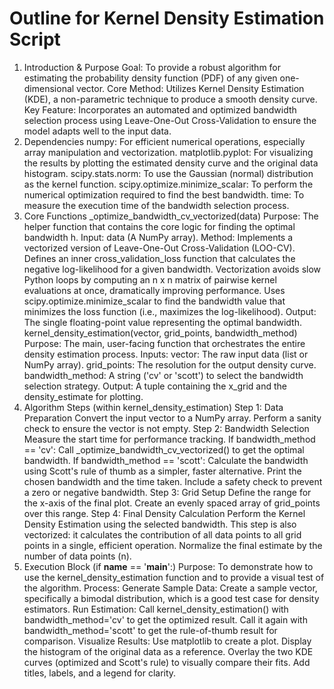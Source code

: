 # Outline for Kernel Density Estimation Script
1. Introduction & Purpose
Goal: To provide a robust algorithm for estimating the probability density function (PDF) of any given one-dimensional vector.
Core Method: Utilizes Kernel Density Estimation (KDE), a non-parametric technique to produce a smooth density curve.
Key Feature: Incorporates an automated and optimized bandwidth selection process using Leave-One-Out Cross-Validation to ensure the model adapts well to the input data.
2. Dependencies
numpy: For efficient numerical operations, especially array manipulation and vectorization.
matplotlib.pyplot: For visualizing the results by plotting the estimated density curve and the original data histogram.
scipy.stats.norm: To use the Gaussian (normal) distribution as the kernel function.
scipy.optimize.minimize_scalar: To perform the numerical optimization required to find the best bandwidth.
time: To measure the execution time of the bandwidth selection process.
3. Core Functions
_optimize_bandwidth_cv_vectorized(data)
Purpose: The helper function that contains the core logic for finding the optimal bandwidth h.
Input: data (A NumPy array).
Method:
Implements a vectorized version of Leave-One-Out Cross-Validation (LOO-CV).
Defines an inner cross_validation_loss function that calculates the negative log-likelihood for a given bandwidth.
Vectorization avoids slow Python loops by computing an n x n matrix of pairwise kernel evaluations at once, dramatically improving performance.
Uses scipy.optimize.minimize_scalar to find the bandwidth value that minimizes the loss function (i.e., maximizes the log-likelihood).
Output: The single floating-point value representing the optimal bandwidth.
kernel_density_estimation(vector, grid_points, bandwidth_method)
Purpose: The main, user-facing function that orchestrates the entire density estimation process.
Inputs:
vector: The raw input data (list or NumPy array).
grid_points: The resolution for the output density curve.
bandwidth_method: A string ('cv' or 'scott') to select the bandwidth selection strategy.
Output: A tuple containing the x_grid and the density_estimate for plotting.
4. Algorithm Steps (within kernel_density_estimation)
Step 1: Data Preparation
Convert the input vector to a NumPy array.
Perform a sanity check to ensure the vector is not empty.
Step 2: Bandwidth Selection
Measure the start time for performance tracking.
If bandwidth_method == 'cv':
Call _optimize_bandwidth_cv_vectorized() to get the optimal bandwidth.
If bandwidth_method == 'scott':
Calculate the bandwidth using Scott's rule of thumb as a simpler, faster alternative.
Print the chosen bandwidth and the time taken.
Include a safety check to prevent a zero or negative bandwidth.
Step 3: Grid Setup
Define the range for the x-axis of the final plot.
Create an evenly spaced array of grid_points over this range.
Step 4: Final Density Calculation
Perform the Kernel Density Estimation using the selected bandwidth.
This step is also vectorized: it calculates the contribution of all data points to all grid points in a single, efficient operation.
Normalize the final estimate by the number of data points (n).
5. Execution Block (if __name__ == '__main__':)
Purpose: To demonstrate how to use the kernel_density_estimation function and to provide a visual test of the algorithm.
Process:
Generate Sample Data: Create a sample vector, specifically a bimodal distribution, which is a good test case for density estimators.
Run Estimation:
Call kernel_density_estimation() with bandwidth_method='cv' to get the optimized result.
Call it again with bandwidth_method='scott' to get the rule-of-thumb result for comparison.
Visualize Results:
Use matplotlib to create a plot.
Display the histogram of the original data as a reference.
Overlay the two KDE curves (optimized and Scott's rule) to visually compare their fits.
Add titles, labels, and a legend for clarity.
